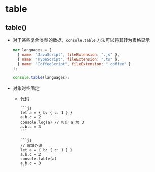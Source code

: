 # table

## table()

- 对于某些复合类型的数据，`console.table` 方法可以将其转为表格显示

    ```js
    var languages = [
      { name: "JavaScript", fileExtension: ".js" },
      { name: "TypeScript", fileExtension: ".ts" },
      { name: "CoffeeScript", fileExtension: ".coffee" }
    ];

    console.table(languages);
    ```

- 对象时空固定

  - 代码

        ```js
        let a = { b: { c: 1 } }
        a.b.c = 2
        console.log(a) // 打印 a 为 3
        a.b.c = 3
        ```

        ```js
        // 解决办法
        let a = { b: { c: 1 } }
        a.b.c = 2
        console.table(a)
        a.b.c = 3
        ```

